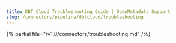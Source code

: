 ```yaml
---
title: DBT Cloud Troubleshooting Guide | OpenMetadata Support
slug: /connectors/pipeline/dbtcloud/troubleshooting
---
```


{% partial file="/v1.8/connectors/troubleshooting.md" /%}
